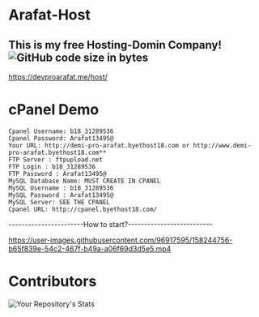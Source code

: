 # Arafat-Host
## This is my free Hosting-Domin Company!               <img alt="GitHub code size in bytes" src="https://img.shields.io/github/languages/code-size/proarafat/host?label=File%20Size">
https://devproarafat.me/host/               

# cPanel Demo
    Cpanel Username: b18_31289536
    Cpanel Password: Arafat13495@
    Your URL: http://demi-pro-arafat.byethost18.com or http://www.demi-pro-arafat.byethost18.com**
    FTP Server : ftpupload.net
    FTP Login : b18_31289536
    FTP Password : Arafat13495@
    MySQL Database Name: MUST CREATE IN CPANEL
    MySQL Username : b18_31289536
    MySQL Password : Arafat13495@
    MySQL Server: SEE THE CPANEL
    Cpanel URL: http://cpanel.byethost18.com/


-----------------------How to start?--------------------------

https://user-images.githubusercontent.com/96917595/158244756-b65f839e-54c2-467f-b49a-a06f69d3d5e5.mp4


# Contributors
![Your Repository's Stats](https://contrib.rocks/image?repo=proarafat/host)
